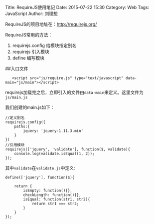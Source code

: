 Title: RequireJS使用笔记
Date: 2015-07-22 15:30
Category: Web
Tags: JavaScript
Author: 刘理想

RequireJS的项目地址在：http://requirejs.org/

RequireJS常用的方法：
1. requirejs.config 给模块指定别名
2. requirejs 引入模块
3. define 编写模块

##入口文件

```
   <script src="js/require.js" type="text/javascript" data-main="js/main"></script>
```
requirejs加载完之后，立即引入的文件由`data-main`来定义。这里文件为`js/main.js`

我们创建的main.js如下：
```
//定义别名
requirejs.config({
    paths:{
        jquery: 'jquery-1.11.3.min'
    }
})
//引用模块
requirejs(['jquery', 'validate'], function($, validate){
    console.log(validate.isEqual(1, 2));
});
```

其中`validate`在`validate.js`中定义:
```
define(['jquery'], function($){

    return {
        isEmpty: function(){},
        checkLength: function(){},
        isEqual: function(str1, str2){
            return str1 === str2;
        }
    }
});
```

